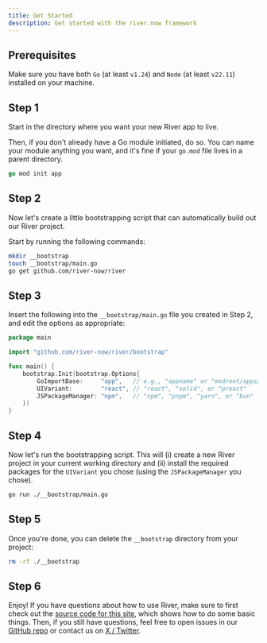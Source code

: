 ```yaml
---
title: Get Started
description: Get started with the river.now framework
---
```


## Prerequisites

Make sure you have both `Go` (at least `v1.24`) and `Node` (at least `v22.11`)
installed on your machine.

## Step 1

Start in the directory where you want your new River app to live.

Then, if you don't already have a Go module initiated, do so. You can name your
module anything you want, and it's fine if your `go.mod` file lives in a parent
directory.

```go
go mod init app
```

## Step 2

Now let's create a little bootstrapping script that can automatically build out
our River project.

Start by running the following commands:

```sh
mkdir __bootstrap
touch __bootstrap/main.go
go get github.com/river-now/river
```

## Step 3

Insert the following into the `__bootstrap/main.go` file you created in Step 2,
and edit the options as appropriate:

```go
package main

import "github.com/river-now/river/bootstrap"

func main() {
	bootstrap.Init(bootstrap.Options{
		GoImportBase:     "app",   // e.g., "appname" or "modroot/apps/appname"
		UIVariant:        "react", // "react", "solid", or "preact"
		JSPackageManager: "npm",   // "npm", "pnpm", "yarn", or "bun"
	})
}
```

## Step 4

Now let's run the bootstrapping script. This will (i)&nbsp;create a new River
project in your current working directory and (ii)&nbsp;install the required
packages for the `UIVariant` you chose (using the `JSPackageManager` you chose).

```sh
go run ./__bootstrap/main.go
```

## Step 5

Once you're done, you can delete the `__bootstrap` directory from your project:

```sh
rm -rf ./__bootstrap
```

## Step 6

Enjoy! If you have questions about how to use River, make sure to first check
out the
[source code for this site](https://github.com/river-now/river/tree/main/internal/site),
which shows how to do some basic things. Then, if you still have questions, feel
free to open issues in our
[GitHub repo](https://github.com/river-now/river/issues) or contact us on
[X / Twitter](https://x.com/riverframework).
